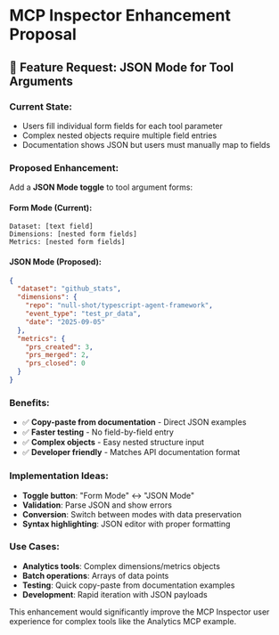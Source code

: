 # MCP Inspector Enhancement Proposal

## 🎯 **Feature Request: JSON Mode for Tool Arguments**

### **Current State:**
- Users fill individual form fields for each tool parameter
- Complex nested objects require multiple field entries
- Documentation shows JSON but users must manually map to fields

### **Proposed Enhancement:**
Add a **JSON Mode toggle** to tool argument forms:

#### **Form Mode (Current):**
```
Dataset: [text field]
Dimensions: [nested form fields]
Metrics: [nested form fields]
```

#### **JSON Mode (Proposed):**
```json
{
  "dataset": "github_stats",
  "dimensions": {
    "repo": "null-shot/typescript-agent-framework",
    "event_type": "test_pr_data",
    "date": "2025-09-05"
  },
  "metrics": {
    "prs_created": 3,
    "prs_merged": 2,
    "prs_closed": 0
  }
}
```

### **Benefits:**
- ✅ **Copy-paste from documentation** - Direct JSON examples
- ✅ **Faster testing** - No field-by-field entry
- ✅ **Complex objects** - Easy nested structure input
- ✅ **Developer friendly** - Matches API documentation format

### **Implementation Ideas:**
- **Toggle button**: "Form Mode" ↔ "JSON Mode"
- **Validation**: Parse JSON and show errors
- **Conversion**: Switch between modes with data preservation
- **Syntax highlighting**: JSON editor with proper formatting

### **Use Cases:**
- **Analytics tools**: Complex dimensions/metrics objects
- **Batch operations**: Arrays of data points
- **Testing**: Quick copy-paste from documentation examples
- **Development**: Rapid iteration with JSON payloads

This enhancement would significantly improve the MCP Inspector user experience for complex tools like the Analytics MCP example.
